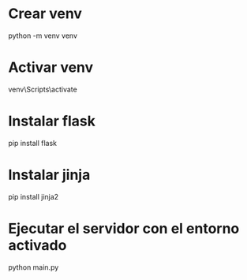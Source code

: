 # Crear venv
python -m venv venv

# Activar venv
venv\Scripts\activate

# Instalar flask
pip install flask

# Instalar jinja
pip install jinja2

# Ejecutar el servidor con el entorno activado
python main.py